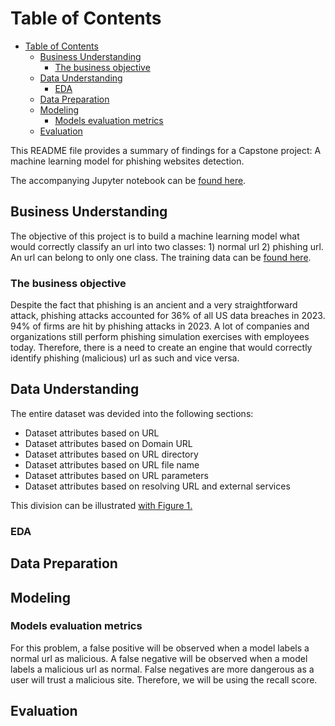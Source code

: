 
# Table of Contents
<!-- TOC -->

- [Table of Contents](#table-of-contents)
    - [Business Understanding](#business-understanding)
        - [The business objective](#the-business-objective)
    - [Data Understanding](#data-understanding)
        - [EDA](#eda)
    - [Data Preparation](#data-preparation)
    - [Modeling](#modeling)
        - [Models evaluation metrics](#models-evaluation-metrics)
    - [Evaluation](#evaluation)

<!-- /TOC -->

This README file provides a summary of findings for a Capstone project: A machine learning model for phishing websites detection.

The accompanying Jupyter notebook can be [found here](https://github.com/epakhomov/capstone/blob/main/scr/DataSet1_3.ipynb). 

## Business Understanding

The objective of this project is to build a machine learning model what would correctly classify an url into two classes: 1) normal url 2) phishing url. An url can belong to only one class. The training data can be [found here](https://github.com/epakhomov/capstone/tree/main/data/dataset_full.csv).


### The business objective 

Despite the fact that phishing is an ancient and a very straightforward attack, phishing attacks accounted for 36% of all US data breaches in 2023. 94% of firms are hit by phishing attacks in 2023. A lot of companies and organizations still perform phishing simulation exercises with employees today. Therefore, there is a need to create an engine that would correctly identify phishing (malicious) url as such and vice versa. 

## Data Understanding

The entire dataset was devided into the following sections:
- Dataset attributes based on URL
- Dataset attributes based on Domain URL
- Dataset attributes based on URL directory
- Dataset attributes based on URL file name
- Dataset attributes based on URL parameters
- Dataset attributes based on resolving URL and external services

This division can be illustrated [with Figure 1.](https://github.com/epakhomov/capstone/blob/main/images/url.jpg)
    

### EDA

## Data Preparation

## Modeling

### Models evaluation metrics

For this problem, a false positive will be observed when a model labels a normal url as malicious. A false negative will be observed when a model labels a malicious url as normal. False negatives are more dangerous as a user will trust a malicious site. Therefore, we will be using the recall score.

## Evaluation
